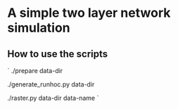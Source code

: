 # A simple two layer network simulation

## How to use the scripts

`
./prepare data-dir

./generate_runhoc.py data-dir

./raster.py data-dir data-name
`
